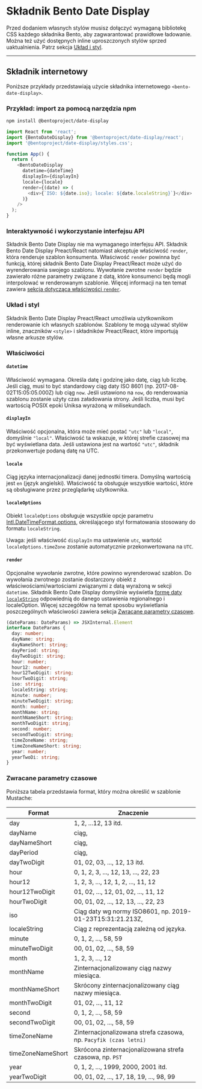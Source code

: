 # Składnik Bento Date Display

Przed dodaniem własnych stylów musisz dołączyć wymaganą bibliotekę CSS każdego składnika Bento, aby zagwarantować prawidłowe ładowanie. Można też użyć dostępnych inline uproszczonych stylów sprzed uaktualnienia. Patrz sekcja [Układ i styl](#layout-and-style).

<!--
## Web Component

TODO(https://go.amp.dev/issue/36619): Restore this section. We don't include it because we don't support <template> in Bento Web Components yet.

An older version of this file contains the removed section, though it's incorrect:

https://github.com/ampproject/amphtml/blob/422d171e87571c4d125a2bf956e78e92444c10e8/extensions/amp-date-display/1.0/README.md
-->

---

## Składnik internetowy

Poniższe przykłady przedstawiają użycie składnika internetowego `<bento-date-display>`.

### Przykład: import za pomocą narzędzia npm

```sh
npm install @bentoproject/date-display
```

```javascript
import React from 'react';
import {BentoDateDisplay} from '@bentoproject/date-display/react';
import '@bentoproject/date-display/styles.css';

function App() {
  return (
    <BentoDateDisplay
      datetime={dateTime}
      displayIn={displayIn}
      locale={locale}
      render={(date) => (
        <div>{`ISO: ${date.iso}; locale: ${date.localeString}`}</div>
      )}
    />
  );
}
```

### Interaktywność i wykorzystanie interfejsu API

Składnik Bento Date Display nie ma wymaganego interfejsu API. Składnik Bento Date Display Preact/React natomiast akceptuje właściwość `render`, która renderuje szablon konsumenta. Właściwość `render` powinna być funkcją, której składnik Bento Date Display Preact/React może użyć do wyrenderowania swojego szablonu. Wywołanie zwrotne `render` będzie zawierało różne parametry związane z datą, które konsumenci będą mogli interpolować w renderowanym szablonie. Więcej informacji na ten temat zawiera <a href="#render" data-md-type="link">sekcja dotycząca właściwości `render`</a>.

### Układ i styl

Składnik Bento Date Display Preact/React umożliwia użytkownikom renderowanie ich własnych szablonów. Szablony te mogą używać stylów inline, znaczników `<style>` i składników Preact/React, które importują własne arkusze stylów.

### Właściwości

#### `datetime`

Właściwość wymagana. Określa datę i godzinę jako datę, ciąg lub liczbę. Jeśli ciąg, musi to być standardowy ciąg daty ISO 8601 (np. 2017-08-02T15:05:05.000Z) lub ciąg `now`. Jeśli ustawiono na `now`, do renderowania szablonu zostanie użyty czas załadowania strony. Jeśli liczba, musi być wartością POSIX epoki Uniksa wyrażoną w milisekundach.

#### `displayIn`

Właściwość opcjonalna, która może mieć postać `"utc"` lub `"local"`, domyślnie `"local"`. Właściwość ta wskazuje, w której strefie czasowej ma być wyświetlana data. Jeśli ustawiona jest na wartość `"utc"`, składnik przekonwertuje podaną datę na UTC.

#### `locale`

Ciąg języka internacjonalizacji danej jednostki timera. Domyślną wartością jest `en` (język angielski). Właściwość ta obsługuje wszystkie wartości, które są obsługiwane przez przeglądarkę użytkownika.

#### `localeOptions`

Obiekt `localeOptions` obsługuje wszystkie opcje parametru [Intl.DateTimeFormat.options](https://developer.mozilla.org/en-US/docs/Web/JavaScript/Reference/Global_Objects/Intl/DateTimeFormat/DateTimeFormat#parameters), określającego styl formatowania stosowany do formatu `localeString`.

Uwaga: jeśli właściwość `displayIn` ma ustawienie `utc`, wartość `localeOptions.timeZone` zostanie automatycznie przekonwertowana na `UTC`.

#### `render`

Opcjonalne wywołanie zwrotne, które powinno wyrenderować szablon. Do wywołania zwrotnego zostanie dostarczony obiekt z właściwościami/wartościami związanymi z datą wyrażoną w sekcji `datetime`. Składnik Bento Date Display domyślnie wyświetla [formę daty `localeString`](https://developer.mozilla.org/en-US/docs/Web/JavaScript/Reference/Global_Objects/Date/toLocaleString) odpowiednią do danego ustawienia regionalnego i localeOption. Więcej szczegółów na temat sposobu wyświetlania poszczególnych właściwości zawiera sekcja [Zwracane parametry czasowe](#returned-time-parameters).

```typescript
(dateParams: DateParams) => JSXInternal.Element
interface DateParams {
  day: number;
  dayName: string;
  dayNameShort: string;
  dayPeriod: string;
  dayTwoDigit: string;
  hour: number;
  hour12: number;
  hour12TwoDigit: string;
  hourTwoDigit: string;
  iso: string;
  localeString: string;
  minute: number;
  minuteTwoDigit: string;
  month: number;
  monthName: string;
  monthNameShort: string;
  monthTwoDigit: string;
  second: number;
  secondTwoDigit: string;
  timeZoneName: string;
  timeZoneNameShort: string;
  year: number;
  yearTwoDi: string;
}
```

### Zwracane parametry czasowe

Poniższa tabela przedstawia format, który można określić w szablonie Mustache:

| Format            | Znaczenie                                                        |
| ----------------- | ---------------------------------------------------------------- |
| day               | 1, 2, ...12, 13 itd.                                             |
| dayName           | ciąg,                                                            |
| dayNameShort      | ciąg,                                                            |
| dayPeriod         | ciąg,                                                            |
| dayTwoDigit       | 01, 02, 03, ..., 12, 13 itd.                                     |
| hour              | 0, 1, 2, 3, ..., 12, 13, ..., 22, 23                             |
| hour12            | 1, 2, 3, ..., 12, 1, 2, ..., 11, 12                              |
| hour12TwoDigit    | 01, 02, ..., 12, 01, 02, ..., 11, 12                             |
| hourTwoDigit      | 00, 01, 02, ..., 12, 13, ..., 22, 23                             |
| iso               | Ciąg daty wg normy ISO8601, np. 2019-01-23T15:31:21.213Z,        |
| localeString      | Ciąg z reprezentacją zależną od języka.                          |
| minute            | 0, 1, 2, ..., 58, 59                                             |
| minuteTwoDigit    | 00, 01, 02, ..., 58, 59                                          |
| month             | 1, 2, 3, ..., 12                                                 |
| monthName         | Zinternacjonalizowany ciąg nazwy miesiąca.                       |
| monthNameShort    | Skrócony zinternacjonalizowany ciąg nazwy miesiąca.              |
| monthTwoDigit     | 01, 02, ..., 11, 12                                              |
| second            | 0, 1, 2, ..., 58, 59                                             |
| secondTwoDigit    | 00, 01, 02, ..., 58, 59                                          |
| timeZoneName      | Zinternacjonalizowana strefa czasowa, np. `Pacyfik (czas letni)` |
| timeZoneNameShort | Skrócona zinternacjonalizowana strefa czasowa, np. `PST`         |
| year              | 0, 1, 2, ..., 1999, 2000, 2001 itd.                              |
| yearTwoDigit      | 00, 01, 02, ..., 17, 18, 19, ..., 98, 99                         |
